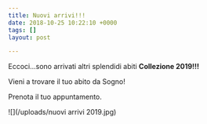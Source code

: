 ```yaml
---
title: Nuovi arrivi!!!
date: 2018-10-25 10:22:10 +0000
tags: []
layout: post

---
```

Eccoci...sono arrivati altri splendidi abiti **Collezione 2019!!!**

Vieni a trovare il tuo abito da Sogno!

Prenota il tuo appuntamento.

![](/uploads/nuovi arrivi 2019.jpg)